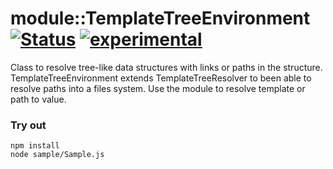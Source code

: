 
# module::TemplateTreeEnvironment [![Status](https://github.com/Wandalen/wTemplateTreeEnvironment/workflows/Test/badge.svg)](https://github.com/Wandalen/wTemplateTreeEnvironment/actions?query=workflow%3ATest) [![experimental](https://img.shields.io/badge/stability-experimental-orange.svg)](https://github.com/emersion/stability-badges#experimental)

Class to resolve tree-like data structures with links  or paths in the structure. TemplateTreeEnvironment extends TemplateTreeResolver to been able to resolve paths into a files system. Use the module to resolve template or path to value.

### Try out
```
npm install
node sample/Sample.js
```





































































